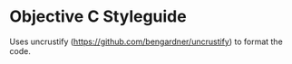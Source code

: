 # Objective C Styleguide

Uses uncrustify (https://github.com/bengardner/uncrustify) to format the code.
